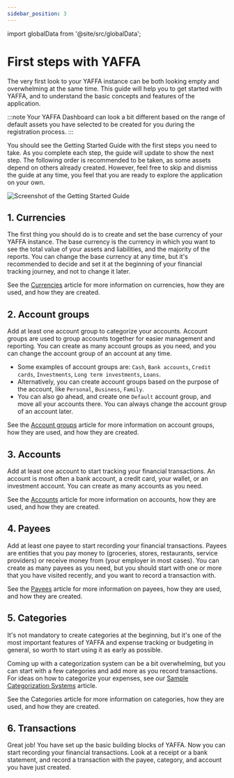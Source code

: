```yaml
---
sidebar_position: 3
---
```


import globalData from '@site/src/globalData';

# First steps with YAFFA

The very first look to your YAFFA instance can be both looking empty and overwhelming at the same time. This guide will help you to get started with YAFFA, and to understand the basic concepts and features of the application.

:::note
Your YAFFA Dashboard can look a bit different based on the range of default assets you have selected to be created for you during the registration process.
:::

You should see the Getting Started Guide with the first steps you need to take. As you complete each step, the guide will update to show the next step. The following order is recommended to be taken, as some assets depend on others already created. However, feel free to skip and dismiss the guide at any time, you feel that you are ready to explore the application on your own.

![Screenshot of the Getting Started Guide](/img/dashboard-onboarding-empty.png)

## 1. Currencies

The first thing you should do is to create and set the base currency of your YAFFA instance. The base currency is the currency in which you want to see the total value of your assets and liabilities, and the majority of the reports. You can change the base currency at any time, but it's recommended to decide and set it at the beginning of your financial tracking journey, and not to change it later.

See the [Currencies](../../assets/currencies) article for more information on currencies, how they are used, and how they are created.

## 2. Account groups

Add at least one account group to categorize your accounts. Account groups are used to group accounts together for easier management and reporting. You can create as many account groups as you need, and you can change the account group of an account at any time.

* Some examples of account groups are: `Cash`, `Bank accounts`, `Credit cards`, `Investments`, `Long term investments`, `Loans`.
* Alternatively, you can create account groups based on the purpose of the account, like `Personal`, `Business`, `Family`.
* You can also go ahead, and create one `Default` account group, and move all your accounts there. You can always change the account group of an account later.

See the [Account groups](../../assets/account-groups) article for more information on account groups, how they are used, and how they are created.

## 3. Accounts

Add at least one account to start tracking your financial transactions. An account is most often a bank account, a credit card, your wallet, or an investment account. You can create as many accounts as you need.

See the [Accounts](../../assets/accounts) article for more information on accounts, how they are used, and how they are created.

## 4. Payees

Add at least one payee to start recording your financial transactions. Payees are entities that you pay money to (groceries, stores, restaurants, service providers) or receive money from (your employer in most cases). You can create as many payees as you need, but you should start with one or more that you have visited recently, and you want to record a transaction with.

See the [Payees](../../assets/payees) article for more information on payees, how they are used, and how they are created.

## 5. Categories

It's not mandatory to create categories at the beginning, but it's one of the most important features of YAFFA and expense tracking or budgeting in general, so worth to start using it as early as possible.

Coming up with a categorization system can be a bit overwhelming, but you can start with a few categories and add more as you record transactions. For ideas on how to categorize your expenses, see our <a href={globalData.featureURLs.categorySamples} target="_blank">Sample Categorization Systems</a> article.

See the Categories article for more information on categories, how they are used, and how they are created.

## 6. Transactions

Great job! You have set up the basic building blocks of YAFFA. Now you can start recording your financial transactions. Look at a receipt or a bank statement, and record a transaction with the payee, category, and account you have just created.